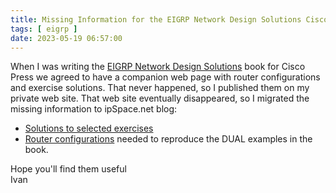 ```yaml
---
title: Missing Information for the EIGRP Network Design Solutions Cisco Press Book
tags: [ eigrp ]
date: 2023-05-19 06:57:00
---
```

When I was writing the [EIGRP Network Design Solutions](http://www.ciscopress.com/catalog/product.asp?product_id=%7B079FA577-191E-4470-B306-E4BFD5768FC6%7D) book for Cisco Press we agreed to have a companion web page with router configurations and exercise solutions. That never happened, so I published them on my private web site. That web site eventually disappeared, so I migrated the missing information to ipSpace.net blog:

* [Solutions to selected exercises](/eigrp/exercise_index.html)
* [Router configurations](/eigrp/config_index.html) needed to reproduce the DUAL examples in the book.

Hope you'll find them useful\
Ivan